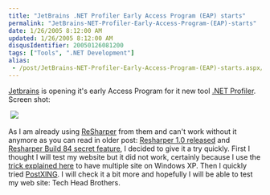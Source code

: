 ```yaml
---
title: "JetBrains .NET Profiler Early Access Program (EAP) starts"
permalink: "JetBrains-NET-Profiler-Early-Access-Program-(EAP)-starts"
date: 1/26/2005 8:12:00 AM
updated: 1/26/2005 8:12:00 AM
disqusIdentifier: 20050126081200
tags: ["Tools", ".NET Development"]
alias:
 - /post/JetBrains-NET-Profiler-Early-Access-Program-(EAP)-starts.aspx/index.html
---
```




[Jetbrains](http://www.jetbrains.com/) is opening it's early 
Access Program for it new tool [.NET 
Profiler](http://www.jetbrains.net/confluence/display/NetProf/Home;jsessionid=2D14D441FF9F196312B8F8303B583D34). Screen shot:
<!-- more -->

 ![](http://membres.lycos.fr/lkempe//jetbrain.jpg)

As I am already using [ReSharper](http://www.jetbrains.com/resharper/) from them and can't 
work without it anymore as you can read in older post: [Resharper 
1.0 released](http://weblogs.asp.net/lkempe/archive/2004/07/22/191622.aspx) and [Resharper 
Build 84 secret feature](http://weblogs.asp.net/lkempe/archive/2004/06/07/150356.aspx), I decided to give it a try quickly. First I thought 
I will test my website but it did not work, certainly because I use the [trick 
explained here](http://weblogs.asp.net/lkempe/archive/2004/10/17/243561.aspx) to have multiple site on Windows XP. Then I quickly 
tried [PostXING](http://projectdistributor.net/Projects/Project.aspx?projectId=12). 
I will check it a bit more and hopefully I will be able to test my web site: 
Tech Head Brothers.
